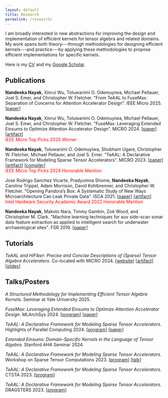 ```yaml
---
layout: default
title: Research
permalink: /research/
---
```


I am broadly interested in new abstractions for improving the design and
implementation of efficient kernels for tensor algebra and related domains. My
work spans both theory---through methodologies for designing efficient
kernels---and practice---by applying these methodologies to propose efficient
implementations for specific kernels.

Here is my [CV](../cv/) and my [Google Scholar](https://scholar.google.com/citations?user=xcJ7Nq8AAAAJ&hl=en).

## Publications

**Nandeeka Nayak**, Xinrui Wu, Toluwanimi O. Odemuyiwa, Michael
Pellauer, Joel S. Emer, and Christopher W. Fletcher. "From TeAAL to FuseMax:
Separation of Concerns for Attention Accelerator Design".  IEEE Micro 2025.
[[paper](https://ieeexplore.ieee.org/document/11082638)]

**Nandeeka Nayak**, Xinrui Wu, Toluwanimi O. Odemuyiwa, Michael Pellauer, Joel
S. Emer, and Christopher W. Fletcher. "FuseMax: Leveraging Extended Einsums to
Optimize Attention Accelerator Design".  MICRO 2024.
[[paper](https://arxiv.org/abs/2406.10491)]
[[artifact](https://github.com/FPSG-UIUC/micro24-fusemax-artifact)]
<br />
<span style="color:red">IEEE Micro Top Picks 2025 Winner</span>

**Nandeeka Nayak**, Toluwanimi O. Odemuyiwa, Shubham Ugare, Christopher W.
Fletcher, Michael Pellauer, and Joel S. Emer. "TeAAL: A Declarative Framework
for Modeling Sparse Tensor Accelerators". MICRO 2023.
[[paper](https://arxiv.org/abs/2304.07931)]
[[artifact](https://github.com/FPSG-UIUC/micro23-teaal-artifact)]
[[compiler](https://github.com/FPSG-UIUC/teaal-compiler)]
<br />
<span style="color:red">IEEE Micro Top Picks 2024 Honorable Mention</span>

Jose Rodrigo Sanchez Vicarte, Pradyumna Shome, **Nandeeka Nayak**, Caroline
Trippel, Adam Morrison, David Kohlbrenner, and Christopher W. Fletcher.
"Opening Pandora’s Box: A Systematic Study of New Ways Microarchitecture Can
Leak Private Data". ISCA 2021.
[[paper](https://dl.acm.org/doi/abs/10.1109/ISCA52012.2021.00035)]
[[artifact](https://github.com/FPSG-UIUC/Pandora)]
<br />
<span style="color:red">Intel Hardware Security Academic Award 2022
Honorable Mention</span>

**Nandeeka Nayak**, Makoto Nara, Timmy Gambin, Zoë Wood, and Christopher M.
Clark.  "Machine learning techniques for auv side-scan sonar data feature
extraction as applied to intelligent search for underwater archaeological
sites". FSR 2019.
[[paper](https://link.springer.com/chapter/10.1007/978-981-15-9460-1_16)]

## Tutorials

*TeAAL and HiFiber: Precise and Concise Descriptions of (Sparse) Tensor Algebra
Accelerators*. Co-located with MICRO 2024.
[[website](https://teaal.csail.mit.edu/tutorials/2024.micro-teaal/index.html)]
[[artifact](https://github.com/FPSG-UIUC/accelerator-zoo)]
[[slides](https://drive.google.com/drive/u/1/folders/1qiVS_To4Hd8-Uy8edjzwRf8esai2lZcr)]

## Talks/Posters

*A Structured Methodology for Implementing Efficient Tensor Algebra Kernels*.
Seminar at Yale University 2025.

*FuseMax: Leveraging Extended Einsums to Optimize Attention Accelerator
Design*. MLArchSys 2024.
[[program](https://sites.google.com/view/mlarchsys/isca-2024/schedule)]
[[paper](https://openreview.net/pdf?id=HKwsTuKEpo)]

*TeAAL: A Declarative Framework for Modeling Sparse Tensor Accelerators*.
Highlights of Parallel Computing 2024.
[[program](https://ucrparlay.github.io/hopc24/papers/)]
[[paper](https://dl.acm.org/doi/10.1145/3670684.3673418)]

*Extended Einsums: Domain-Specific Kernels in the Language of Tensor Algebra*.
Stanford AHA Seminar 2024.

*TeAAL: A Declarative Framework for Modeling Sparse Tensor Accelerators*.
Workshop on Sparse Tensor Computations 2023.
[[program](https://solomonik.cs.illinois.edu/tensor_workshop/index.html)]
[[talk](https://www.youtube.com/watch?v=BSis3h_A51Y)]


*TeAAL: A Declarative Framework for Modeling Sparse Tensor Accelerators*.
CTSTA 2023. [[program](https://pldi23.sigplan.org/home/ctsta-2023)]

*TeAAL: A Declarative Framework for Modeling Sparse Tensor Accelerators*.
DRAGSTERS 2023. [[program](https://pldi23.sigplan.org/home/dragsters-2023)]

